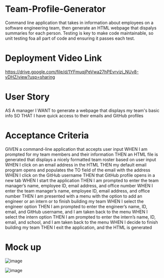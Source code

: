 # Team-Profile-Generator
Command line application that takes in information about employees on a software engineering team, then generate an HTML webpage that dispalys summaries for each person. Testing is key to make code maintainable, so unit testing foa all part of code and ensuring it passes each test.

# Deployment Video Link

https://drive.google.com/file/d/1YFmuqjPeVwa27hPEvrvizj_NUv8-vDHZ/view?usp=sharing

# User Story
AS A manager
I WANT to generate a webpage that displays my team's basic info
SO THAT I have quick access to their emails and GitHub profiles
# Acceptance Criteria
GIVEN a command-line application that accepts user input
WHEN I am prompted for my team members and their information
THEN an HTML file is generated that displays a nicely formatted team roster based on user input
WHEN I click on an email address in the HTML
THEN my default email program opens and populates the TO field of the email with the address
WHEN I click on the GitHub username
THEN that GitHub profile opens in a new tab
WHEN I start the application
THEN I am prompted to enter the team manager’s name, employee ID, email address, and office number
WHEN I enter the team manager’s name, employee ID, email address, and office number
THEN I am presented with a menu with the option to add an engineer or an intern or to finish building my team
WHEN I select the engineer option
THEN I am prompted to enter the engineer’s name, ID, email, and GitHub username, and I am taken back to the menu
WHEN I select the intern option
THEN I am prompted to enter the intern’s name, ID, email, and school, and I am taken back to the menu
WHEN I decide to finish building my team
THEN I exit the application, and the HTML is generated

# Mock up
![image](https://user-images.githubusercontent.com/92215345/178374880-101a2871-4de3-4001-baeb-d13ea365ec24.png)

![image](https://user-images.githubusercontent.com/92215345/178375001-1b46dcf2-3148-4fb7-a8b4-cc2f09bdfd3e.png)
